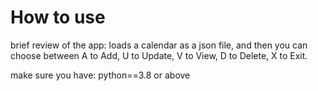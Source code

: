 # How to use

brief review of the app:
loads a calendar as a json file, and then you can choose between A to Add, U to Update, V to View, D to Delete, X to Exit.

make sure you have:
python==3.8 or above 
